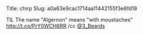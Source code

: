 Title: chirp
Slug: a0a63e9cac1714aa11442155f3e6fd18

TIL The name "Algernon" means "with moustaches" <a href="http://t.co/PrY0WCH6RR">http://t.co/PrY0WCH6RR</a> /cc <a href="http://twitter.com/3_Beards">@3_Beards</a>
